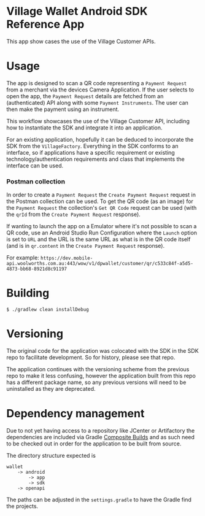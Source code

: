 # Village Wallet Android SDK Reference App

This app show cases the use of the Village Customer APIs.

# Usage

The app is designed to scan a QR code representing a `Payment Request`
from a merchant via the devices Camera Application. If the user selects
to open the app, the `Payment Request` details are fetched from an
(authenticated) API along with some `Payment Instruments`. The user can
then make the payment using an instrument.

This workflow showcases the use of the Village Customer API, including
how to instantiate the SDK and integrate it into an application.

For an existing application, hopefully it can be deduced to incorporate
the SDK from the `VillageFactory`. Everything in the SDK conforms to an
interface, so if applications have a specific requirement or existing
technology/authentication requirements and class that implements the
interface can be used.

### Postman collection

In order to create a `Payment Request` the `Create Payment Request` request
in the Postman collection can be used. To get the QR code (as an image)
for the `Payment Request` the collection's `Get QR Code` request can be used
(with the `qrId` from the `Create Payment Request` response).

If wanting to launch the app on a Emulator where it's not possible to
scan a QR code, use an Android Studio Run Configuration where the `Launch`
option is set to `URL` and the URL is the same URL as what is in the QR code
itself (and is in `qr.content` in the `Create Payment Request` response).

For example: `https://dev.mobile-api.woolworths.com.au:443/wow/v1/dpwallet/customer/qr/c533c84f-a5d5-4873-bb68-8921d8c91197`

# Building

```shell
$ ./gradlew clean installDebug
```

# Versioning

The original code for the application was colocated with the SDK in
the SDK repo to facilitate development. So for history, please see that repo.

The application continues with the versioning scheme from the previous
repo to make it less confusing, however the application built from this
repo has a different package name, so any previous versions will need to
be uninstalled as they are deprecated.

# Dependency management

Due to not yet having access to a repository like JCenter or Artifactory
the dependencies are included via Gradle [Composite Builds](https://docs.gradle.org/current/userguide/composite_builds.html)
and as such need to be checked out in order for the application to be
built from source.

The directory structure expected is

```
wallet
    -> android
        -> app
        -> sdk
    -> openapi
 ```

The paths can be adjusted in the `settings.gradle` to have the Gradle
 find the projects.
